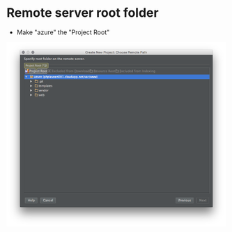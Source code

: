 # Remote server root folder

* Make "azure" the "Project Root"

<img src="resources/phpstorm/06_project_root.png">